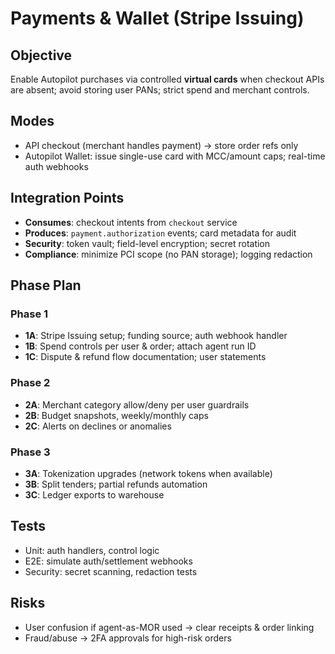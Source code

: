 # Payments & Wallet (Stripe Issuing)

## Objective
Enable Autopilot purchases via controlled **virtual cards** when checkout APIs are absent; avoid storing user PANs; strict spend and merchant controls.

## Modes
- API checkout (merchant handles payment) → store order refs only
- Autopilot Wallet: issue single-use card with MCC/amount caps; real-time auth webhooks

## Integration Points
- **Consumes**: checkout intents from `checkout` service
- **Produces**: `payment.authorization` events; card metadata for audit
- **Security**: token vault; field-level encryption; secret rotation
- **Compliance**: minimize PCI scope (no PAN storage); logging redaction

## Phase Plan
### Phase 1
- **1A**: Stripe Issuing setup; funding source; auth webhook handler
- **1B**: Spend controls per user & order; attach agent run ID
- **1C**: Dispute & refund flow documentation; user statements

### Phase 2
- **2A**: Merchant category allow/deny per user guardrails
- **2B**: Budget snapshots, weekly/monthly caps
- **2C**: Alerts on declines or anomalies

### Phase 3
- **3A**: Tokenization upgrades (network tokens when available)
- **3B**: Split tenders; partial refunds automation
- **3C**: Ledger exports to warehouse

## Tests
- Unit: auth handlers, control logic
- E2E: simulate auth/settlement webhooks
- Security: secret scanning, redaction tests

## Risks
- User confusion if agent-as-MOR used → clear receipts & order linking
- Fraud/abuse → 2FA approvals for high-risk orders